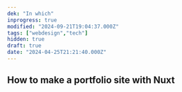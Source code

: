 ```yaml
---
dek: "In which"
inprogress: true
modified: "2024-09-21T19:04:37.000Z"
tags: ["webdesign","tech"]
hidden: true
draft: true
date: "2024-04-25T21:21:40.000Z"
---
```

## How to make a portfolio site with Nuxt
